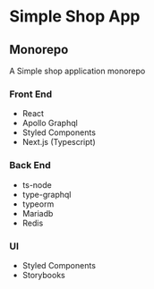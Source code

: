 # Simple Shop App

## Monorepo

A Simple shop application monorepo

### Front End

- React
- Apollo Graphql
- Styled Components
- Next.js (Typescript)

### Back End

- ts-node
- type-graphql
- typeorm
- Mariadb
- Redis

### UI

- Styled Components
- Storybooks
